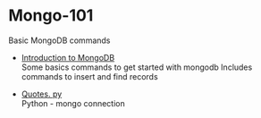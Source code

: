 # Mongo-101
Basic MongoDB commands   
  

- <a href="https://github.com/Renita1206/Mongo-101/blob/main/Intro%20To%20Mongo.md">Introduction to MongoDB</a>   
Some basics commands to get started with mongodb
Includes commands to insert and find records  

- <a href="https://github.com/Renita1206/Mongo-101/blob/main/Quotes..py">Quotes. py</a>  
Python - mongo connection

